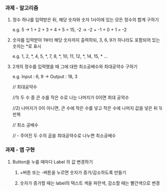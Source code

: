 ### 과제 - 알고리즘

1. 정수 하나를 입력받은 뒤, 해당 숫자와 숫자 1사이에 있는 모든 정수의 합계 구하기

   e.g.  5 -> 1 + 2 + 3 + 4 + 5 = 15,   -2 -> -2 + -1 + 0 + 1 = -2

2. 숫자를 입력받아 1부터 해당 숫자까지 출력하되, 3, 6, 9가 하나라도 포함되어 있는 숫자는 *로 표시

   e.g.  1, 2, *, 4, 5, *, 7, 8, *, 10, 11, 12, *, 14, 15, * ...

3. 2개의 정수를 입력했을 때 그에 대한 최소공배수와 최대공약수 구하기

   e.g.  Input : 6, 9   ->  Output : 18, 3

   // 최대공약수

   //1) 두 수 중 큰 수를 작은 수로 나눈 나머지가 0이면 최대 공약수

   //2) 나머지가 0이 아니면, 큰 수에 작은 수를 넣고 작은 수에 나머지 값을 넣은 뒤 1) 반복

   // 최소 공배수

   // - 주어진 두 수의 곱을 최대공약수로 나누면 최소공배수

### 과제 - 앱 구현

1. Button을 누를 때마다 Label 의 값 변경하기

   1) +버튼 또는 -버튼을 누르면 숫자가 증가/감소하도록 만들기

   2) 숫자가 증가할 때는 label의 텍스트 색을 파란색, 감소할 때는 빨간색으로 변경